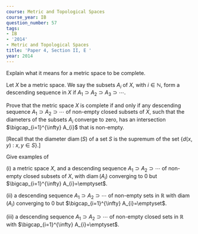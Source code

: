 ```yaml
---
course: Metric and Topological Spaces
course_year: IB
question_number: 57
tags:
- IB
- '2014'
- Metric and Topological Spaces
title: 'Paper 4, Section II, E '
year: 2014
---
```




Explain what it means for a metric space to be complete.

Let $X$ be a metric space. We say the subsets $A_{i}$ of $X$, with $i \in \mathbb{N}$, form a descending sequence in $X$ if $A_{1} \supset A_{2} \supset A_{3} \supset \cdots$.

Prove that the metric space $X$ is complete if and only if any descending sequence $A_{1} \supset A_{2} \supset \cdots$ of non-empty closed subsets of $X$, such that the diameters of the subsets $A_{i}$ converge to zero, has an intersection $\bigcap_{i=1}^{\infty} A_{i}$ that is non-empty.

[Recall that the diameter $\operatorname{diam}(S)$ of a set $S$ is the supremum of the set $\{d(x, y)$ : $x, y \in S\} .]$

Give examples of

(i) a metric space $X$, and a descending sequence $A_{1} \supset A_{2} \supset \cdots$ of non-empty closed subsets of $X$, with $\operatorname{diam}\left(A_{i}\right)$ converging to 0 but $\bigcap_{i=1}^{\infty} A_{i}=\emptyset$.

(ii) a descending sequence $A_{1} \supset A_{2} \supset \cdots$ of non-empty sets in $\mathbb{R}$ with $\operatorname{diam}\left(A_{i}\right)$ converging to 0 but $\bigcap_{i=1}^{\infty} A_{i}=\emptyset$.

(iii) a descending sequence $A_{1} \supset A_{2} \supset \cdots$ of non-empty closed sets in $\mathbb{R}$ with $\bigcap_{i=1}^{\infty} A_{i}=\emptyset$.
